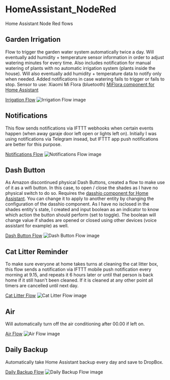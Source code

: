 # HomeAssistant_NodeRed
Home Assistant Node Red flows

## Garden Irrigation

Flow to trigger the garden water system automatically twice a day. Will eventually add humidity + temperature sensor information in order to adjust watering minutes for every time. Also includes notification for manual watering of plants with no automatic irrigation system (plants inside the house). Will also eventually add humidity + temperature data to notify only when needed. Added notifications in case watering fails to trigger or fails to stop. Sensor to use: Xiaomi Mi Flora (bluetooth) [MiFlora component for Home Assistant](https://www.home-assistant.io/components/miflora)

[Irrigation Flow](https://github.com/julietsvq/HomeAssistant_NodeRed/blob/master/garden%20irrigation%20flow.json)
![Irrigation Flow image](https://github.com/julietsvq/HomeAssistant_NodeRed/blob/master/images/garden_irrigation.png)

## Notifications

This flow sends notifications via IFTTT webhooks when certain events happen (when away garaje door left open or lights left on). Initially I was using notifications via Telegram insead, but IFTTT app push notifications are better for this purpose.

[Notifications Flow](https://github.com/julietsvq/HomeAssistant_NodeRed/blob/master/notifications%20flow.json)
![Notifications Flow image](https://github.com/julietsvq/HomeAssistant_NodeRed/blob/master/images/notifications.png)

## Dash Button

As Amazon discontinued physical Dash Buttons, created a flow to make use of it as a wifi button. In this case, to open / close the shades as I have no physical switch to do so. Requires the [dasshio component for Home Assistant](https://github.com/danimtb/dasshio). You can change it to apply to another entity by changing the configuration of the dasshio component. As I have no isclosed in the shades entity's state, I created and input boolean as an indicator to know which action the button should perform (set to toggle). The boolean will change value if shades are opened or closed using other devices (voice assistant for example) as well.

[Dash Button Flow](https://github.com/julietsvq/HomeAssistant_NodeRed/blob/master/dash%20button%20flow.json)
![Dash Button Flow image](https://github.com/julietsvq/HomeAssistant_NodeRed/blob/master/images/dash_button.png)


## Cat Litter Reminder

To make sure everyone at home takes turns at cleaning the cat litter box, this flow sends a notification via IFTTT mobile push notification every morning at 9.15, and repeats it 6 hours later or until that person is back home if it still hasn't been cleaned. If it is cleaned at any other point all timers are cancelled until next day.

[Cat Litter Flow](https://github.com/julietsvq/HomeAssistant_NodeRed/blob/master/cat%20litter%20flow.json)
![Cat Litter Flow image](https://github.com/julietsvq/HomeAssistant_NodeRed/blob/master/images/cat_litter.png)

## Air

Will automatically turn off the air conditioning after 00.00 if left on.

[Air Flow](https://github.com/julietsvq/HomeAssistant_NodeRed/blob/master/office%20air%20flow.json)
![Air Flow image](https://github.com/julietsvq/HomeAssistant_NodeRed/blob/master/images/air.png)

## Daily Backup

Automatically take Home Assistant backup every day and save to DropBox.

[Daily Backup Flow](https://github.com/julietsvq/HomeAssistant_NodeRed)
![Daily Backup Flow image](https://github.com/julietsvq/HomeAssistant_NodeRed/blob/master/images/nightly_backups.png)
